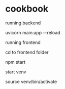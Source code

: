 # cookbook

running backend

uvicorn main:app --reload


running frontend

cd to frontend folder

npm start

start venv

source venv/bin/activate
